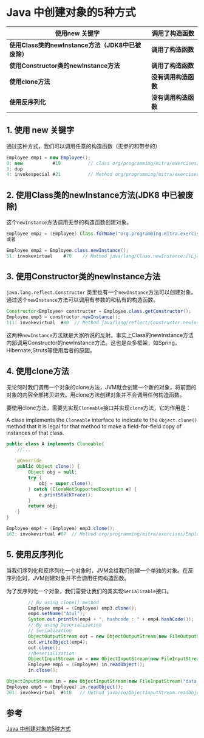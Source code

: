 # Java 中创建对象的5种方式

| **使用new 关键字**                                 | **调用了构造函数**   |
| -------------------------------------------------- | -------------------- |
| **使用Class类的newInstance方法（JDK8中已被废除）** | **调用了构造函数**   |
| **使用Constructor类的newInstance方法**             | **调用了构造函数**   |
| **使用clone方法**                                  | **没有调用构造函数** |
| **使用反序列化**                                   | **没有调用构造函数** |

## 1. 使用 new 关键字

通过这种方式，我们可以调用任意的构造函数（无参的和带参的）

```java
Employee emp1 = new Employee();
0: new           #19          // class org/programming/mitra/exercises/Employee
3: dup
4: invokespecial #21          // Method org/programming/mitra/exercises/Employee."":()V
```

## 2. 使用Class类的newInstance方法(JDK8 中已被废除)

这个`newInstance`方法调用无参的构造函数创建对象。

```java
Employee emp2 = (Employee) Class.forName("org.programming.mitra.exercises.Employee").newInstance();
或者

Employee emp2 = Employee.class.newInstance();
51: invokevirtual    #70    // Method java/lang/Class.newInstance:()Ljava/lang/Object;
```

## 3. 使用Constructor类的newInstance方法

`java.lang.reflect.Constructor` 类里也有一个`newInstance`方法可以创建对象。通过这个`newInstance`方法可以调用有参数的和私有的构造函数。

```java
Constructor<Employee> constructor = Employee.class.getConstructor();
Employee emp3 = constructor.newInstance();
111: invokevirtual  #80  // Method java/lang/reflect/Constructor.newInstance:([Ljava/lang/Object;)Ljava/lang/Object;
```

这两种`newInstance`方法就是大家所说的反射。事实上Class的newInstance方法内部调用Constructor的newInstance方法。这也是众多框架，如Spring，Hibernate,Struts等使用后者的原因。

## 4. 使用clone方法

无论何时我们调用一个对象的clone方法，JVM就会创建一个新的对象，将前面的对象的内容全部拷贝进去。用clone方法创建对象并不会调用任何构造函数。

要使用clone方法，需要先实现`Cloneable`接口并实现`clone`方法，它的作用是：

A class implements the `Cloneable` interface to indicate to the `Object.clone()` method that it is legal for that method to make a field-for-field copy of instances of that class.

```java
public class A implements Cloneable{
    //...
    
    @Override
    public Object clone() {
        Object obj = null;
        try {
            obj = super.clone();
        } catch (CloneNotSupportedException e) {
            e.printStackTrace();
        }
        return obj;
    }
}
```



```java
Employee emp4 = (Employee) emp3.clone();
162: invokevirtual #87  // Method org/programming/mitra/exercises/Employee.clone ()Ljava/lang/Object;
```

## 5. 使用反序列化

当我们序列化和反序列化一个对象时，JVM会给我们创建一个单独的对象。在反序列化时，JVM创建对象并不会调用任何构造函数。

为了反序列化一个对象，我们需要让我们的类实现`Serializable`接口。

```java
		// By using clone() method
        Employee emp4 = (Employee) emp3.clone();
        emp4.setName("Atul");
        System.out.println(emp4 + ", hashcode : " + emp4.hashCode());
        // By using Deserialization
        // Serialization
        ObjectOutputStream out = new ObjectOutputStream(new FileOutputStream("data.obj"));
        out.writeObject(emp4);
        out.close();
        //Deserialization
        ObjectInputStream in = new ObjectInputStream(new FileInputStream("data.obj"));
        Employee emp5 = (Employee) in.readObject();
        in.close();
```



```java
ObjectInputStream in = new ObjectInputStream(new FileInputStream("data.obj"));
Employee emp5 = (Employee) in.readObject();
261: invokevirtual  #118   // Method java/io/ObjectInputStream.readObject:()Ljava/lang/Object;
```

## 参考

[Java 中创建对象的5种方式](https://www.cnblogs.com/wxd0108/p/5685817.html)